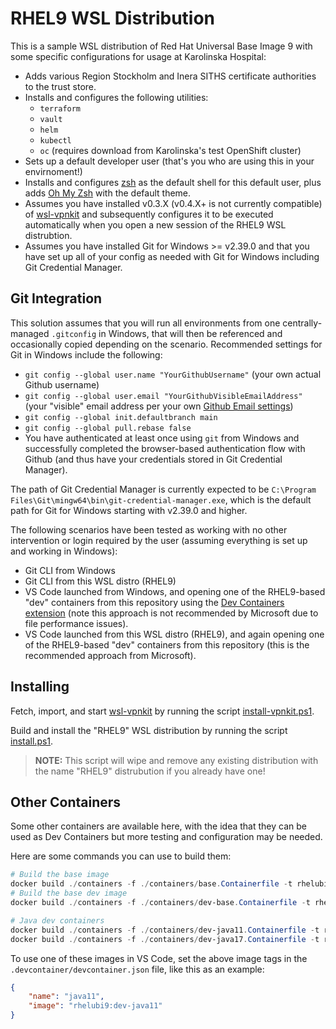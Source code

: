 # RHEL9 WSL Distribution

This is a sample WSL distribution of Red Hat Universal Base Image 9 with some specific configurations for usage at Karolinska Hospital:

- Adds various Region Stockholm and Inera SITHS certificate authorities to the trust store.
- Installs and configures the following utilities:
  - `terraform`
  - `vault`
  - `helm`
  - `kubectl`
  - `oc` (requires download from Karolinska's test OpenShift cluster)
- Sets up a default developer user (that's you who are using this in your envirnoment!)
- Installs and configures [zsh](https://www.zsh.org/) as the default shell for this default user, plus adds [Oh My Zsh](https://github.com/ohmyzsh/ohmyzsh) with the default theme.
- Assumes you have installed v0.3.X (v0.4.X+ is not currently compatible) of [wsl-vpnkit](https://github.com/sakai135/wsl-vpnkit) and subsequently configures it to be executed automatically when you open a new session of the RHEL9 WSL distrubtion.
- Assumes you have installed Git for Windows >= v2.39.0 and that you have set up all of your config as needed with Git for Windows including Git Credential Manager.

## Git Integration

This solution assumes that you will run all environments from one centrally-managed `.gitconfig` in Windows, that will then be referenced and occasionally copied depending on the scenario. Recommended settings for Git in Windows include the following:

- `git config --global user.name "YourGithubUsername"` (your own actual Github username)
- `git config --global user.email "YourGithubVisibleEmailAddress"` (your "visible" email address per your own [Github Email settings](https://github.com/settings/emails))
- `git config --global init.defaultbranch main`
- `git config --global pull.rebase false`
- You have authenticated at least once using `git` from Windows and successfully completed the browser-based authentication flow with Github (and thus have your credentials stored in Git Credential Manager).

The path of Git Credential Manager is currently expected to be `C:\Program Files\Git\mingw64\bin\git-credential-manager.exe`, which is the default path for Git for Windows starting with v2.39.0 and higher.

The following scenarios have been tested as working with no other intervention or login required by the user (assuming everything is set up and working in Windows):

- Git CLI from Windows
- Git CLI from this WSL distro (RHEL9)
- VS Code launched from Windows, and opening one of the RHEL9-based "dev" containers from this repository using the [Dev Containers extension](https://code.visualstudio.com/docs/devcontainers/containers) (note this approach is not recommended by Microsoft due to file performance issues).
- VS Code launched from this WSL distro (RHEL9), and again opening one of the RHEL9-based "dev" containers from this repository (this is the recommended approach from Microsoft).

## Installing

Fetch, import, and start [wsl-vpnkit](https://github.com/sakai135/wsl-vpnkit) by running the script [install-vpnkit.ps1](./install-vpnkit.ps1).

Build and install the "RHEL9" WSL distribution by running the script [install.ps1](./install.ps1).

> **NOTE:** This script will wipe and remove any existing distribution with the name "RHEL9" distrubution if you already have one!

## Other Containers

Some other containers are available here, with the idea that they can be used as Dev Containers but more testing and configuration may be needed.

Here are some commands you can use to build them:

```powershell
# Build the base image
docker build ./containers -f ./containers/base.Containerfile -t rhelubi9:base
# Build the base dev image
docker build ./containers -f ./containers/dev-base.Containerfile -t rhelubi9:dev-base

# Java dev containers
docker build ./containers -f ./containers/dev-java11.Containerfile -t rhelubi9:dev-java11
docker build ./containers -f ./containers/dev-java17.Containerfile -t rhelubi9:dev-java17
```

To use one of these images in VS Code, set the above image tags in the `.devcontainer/devcontainer.json` file, like this as an example:

```json
{
	"name": "java11",
	"image": "rhelubi9:dev-java11"
}
```

